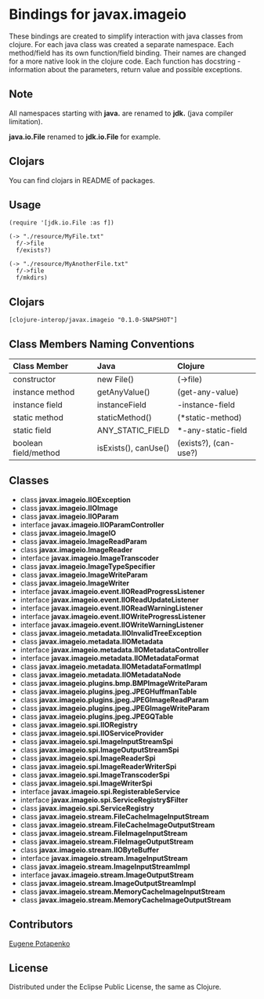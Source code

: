 # Bindings for javax.imageio

These bindings are created to simplify interaction with java classes from clojure.
For each java class was created a separate namespace.
Each method/field has its own function/field binding.
Their names are changed for a more native look in the clojure code. Each function has docstring - information about the parameters, return value and possible exceptions.

## Note

All namespaces starting with **java.** are renamed to **jdk.** (java compiler limitation). 

**java.io.File** renamed to **jdk.io.File** for example. 

## Clojars

You can find clojars in README of packages.

## Usage

```
(require '[jdk.io.File :as f])

(-> "./resource/MyFile.txt"
  f/->file
  f/exists?)

(-> "./resource/MyAnotherFile.txt"
  f/->file
  f/mkdirs)
```




## Clojars

```
[clojure-interop/javax.imageio "0.1.0-SNAPSHOT"]
```

## Class Members Naming Conventions

| Class Member | Java | Clojure |
|:--|:--|:--|
| constructor | new File() | (->file) |
| instance method | getAnyValue() | (get-any-value) |
| instance field | instanceField | -instance-field |
| static method | staticMethod() | (*static-method) |
| static field | ANY_STATIC_FIELD | *-any-static-field |
| boolean field/method | isExists(), canUse() | (exists?), (can-use?) |

## Classes

- class **javax.imageio.IIOException**
- class **javax.imageio.IIOImage**
- class **javax.imageio.IIOParam**
- interface **javax.imageio.IIOParamController**
- class **javax.imageio.ImageIO**
- class **javax.imageio.ImageReadParam**
- class **javax.imageio.ImageReader**
- interface **javax.imageio.ImageTranscoder**
- class **javax.imageio.ImageTypeSpecifier**
- class **javax.imageio.ImageWriteParam**
- class **javax.imageio.ImageWriter**
- interface **javax.imageio.event.IIOReadProgressListener**
- interface **javax.imageio.event.IIOReadUpdateListener**
- interface **javax.imageio.event.IIOReadWarningListener**
- interface **javax.imageio.event.IIOWriteProgressListener**
- interface **javax.imageio.event.IIOWriteWarningListener**
- class **javax.imageio.metadata.IIOInvalidTreeException**
- class **javax.imageio.metadata.IIOMetadata**
- interface **javax.imageio.metadata.IIOMetadataController**
- interface **javax.imageio.metadata.IIOMetadataFormat**
- class **javax.imageio.metadata.IIOMetadataFormatImpl**
- class **javax.imageio.metadata.IIOMetadataNode**
- class **javax.imageio.plugins.bmp.BMPImageWriteParam**
- class **javax.imageio.plugins.jpeg.JPEGHuffmanTable**
- class **javax.imageio.plugins.jpeg.JPEGImageReadParam**
- class **javax.imageio.plugins.jpeg.JPEGImageWriteParam**
- class **javax.imageio.plugins.jpeg.JPEGQTable**
- class **javax.imageio.spi.IIORegistry**
- class **javax.imageio.spi.IIOServiceProvider**
- class **javax.imageio.spi.ImageInputStreamSpi**
- class **javax.imageio.spi.ImageOutputStreamSpi**
- class **javax.imageio.spi.ImageReaderSpi**
- class **javax.imageio.spi.ImageReaderWriterSpi**
- class **javax.imageio.spi.ImageTranscoderSpi**
- class **javax.imageio.spi.ImageWriterSpi**
- interface **javax.imageio.spi.RegisterableService**
- interface **javax.imageio.spi.ServiceRegistry$Filter**
- class **javax.imageio.spi.ServiceRegistry**
- class **javax.imageio.stream.FileCacheImageInputStream**
- class **javax.imageio.stream.FileCacheImageOutputStream**
- class **javax.imageio.stream.FileImageInputStream**
- class **javax.imageio.stream.FileImageOutputStream**
- class **javax.imageio.stream.IIOByteBuffer**
- interface **javax.imageio.stream.ImageInputStream**
- class **javax.imageio.stream.ImageInputStreamImpl**
- interface **javax.imageio.stream.ImageOutputStream**
- class **javax.imageio.stream.ImageOutputStreamImpl**
- class **javax.imageio.stream.MemoryCacheImageInputStream**
- class **javax.imageio.stream.MemoryCacheImageOutputStream**

## Contributors

[Eugene Potapenko](https://github.com/potapenko/)

## License

Distributed under the Eclipse Public License, the same as Clojure.
